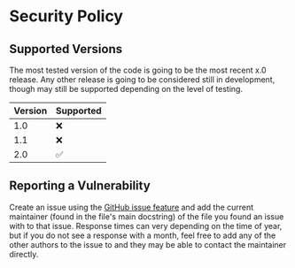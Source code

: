 # Security Policy

## Supported Versions

The most tested version of the code is going to be the most recent x.0 release. Any other release is going to be
considered still in development, though may still be supported depending on the level of testing.

| Version | Supported          |
| ------- | ------------------ |
| 1.0     | :x:                |
| 1.1     | :x:                |
| 2.0     | :white_check_mark: |

## Reporting a Vulnerability

Create an issue using the [GitHub issue feature](https://github.com/RIT-MDRC/MDRCBot/issues) and add the current 
maintainer (found in the file's main docstring) of the file you found an issue with to that issue. Response times can
very depending on the time of year, but if you do not see a response with a month, feel free to add any of the other
authors to the issue to and they may be able to contact the maintainer directly.

